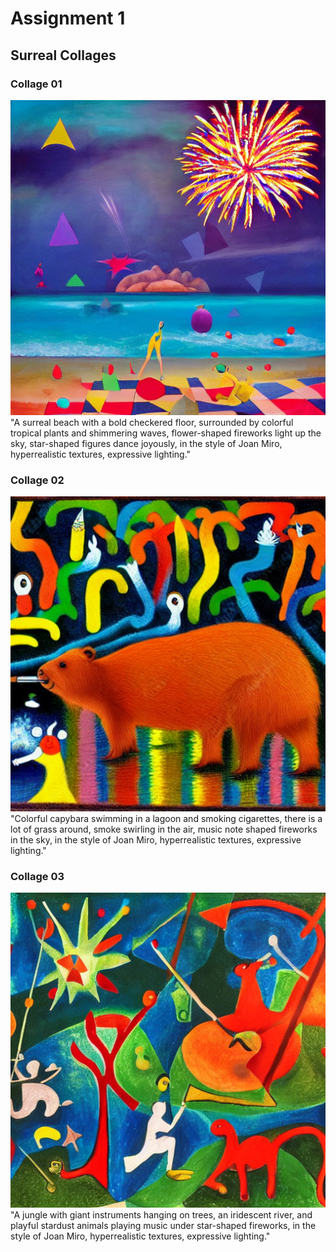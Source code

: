# Assignment 1

## Surreal Collages

### Collage 01

![Collage 01](surreal_collage_01.png)  
"A surreal beach with a bold checkered floor, surrounded by colorful tropical plants and shimmering waves, flower-shaped fireworks light up the sky, star-shaped figures dance joyously, in the style of Joan Miro, hyperrealistic textures, expressive lighting."

### Collage 02

![Collage 02](surreal_collage_02.png)  
"Colorful capybara swimming in a lagoon and smoking cigarettes, there is a lot of grass around, smoke swirling in the air, music note shaped fireworks in the sky, in the style of Joan Miro, hyperrealistic textures, expressive lighting."

### Collage 03

![Collage 03](surreal_collage_03.png)  
"A jungle with giant instruments hanging on trees, an iridescent river, and playful stardust animals playing music under star-shaped fireworks, in the style of Joan Miro, hyperrealistic textures, expressive lighting."

